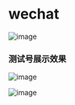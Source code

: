 # wechat

![image](https://github.com/zhaoqize/wechat/blob/master/image/2016-09-03_185053.png?raw=true)

### 测试号展示效果  

![image](http://images.cnblogs.com/cnblogs_com/zqzjs/885846/o_Screenshot_2016-09-22-21-42-22_com.tencent.mm.png)

![image](http://images.cnblogs.com/cnblogs_com/zqzjs/885846/o_Screenshot_2016-09-22-21-42-09_com.tencent.mm.png)

